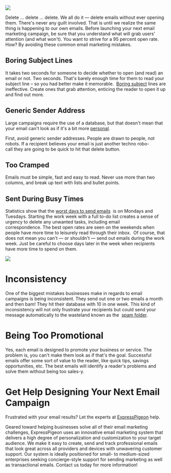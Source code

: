 ![](/blog/images/2016/Blog_6_Header.png)

Delete … delete … delete. We all do it — delete emails without ever opening them. There's never any guilt involved.
That is until we realize the same thing is happening to our own emails. Before launching your next email marketing
campaign, be sure that you understand what will grab users' attention (and what won't). You want to strive for a 95
percent open rate. How? By avoiding these common email marketing mistakes.


## Boring Subject Lines

It takes two seconds for someone to decide whether to open (and read) an email or not. Two seconds.
That's barely enough time for them to read your subject line – so you had better make it memorable. 
[Boring subject](https://expresspigeon.com/blog/2016/08/10/10-worst-email-subject-lines) lines are ineffective.
Create ones that grab attention, enticing the reader to open it
up and find out more.  

## Generic Sender Address

Large campaigns require the use of a database, but that doesn't mean that your email can't look as if
it's a bit more [personal](https://www.writeraccess.com/expresspigeon.com/blog/2016/05/12/increase_your_email_marketing_roi). 

First, avoid generic sender addresses. People are drawn to people, not robots.
If a recipient believes your email is just another techno robo-call they are going to be quick to hit
that delete button.

## Too Cramped

Emails must be simple, fast and easy to read. Never use more than two columns, and break up text with lists and
bullet points.

## Sent During Busy Times

Statistics show that the [worst days to send emails](http://www.hubspot.com/sales/email-open-rates-report?utm_campaign=rackspace_comarketing&utm_content=sidekick_content) 
is on Mondays and Tuesdays. Starting the work week with a
full to-do list creates a sense of urgency to delete any unwanted tasks, including email correspondence. The best
open rates are seen on the weekends when people have more time to leisurely read through their inbox. 
Of course, that does not mean you can't — or shouldn't — send out emails during the work week.
Just be careful to choose days later in the week when recipients have more time to spend on them.


![](/blog/images/2016/Blog_6_Body.png)

# Inconsistency

One of the biggest mistakes businesses make in regards to email campaigns is being inconsistent. They send out
one or two emails a month and then bam! They hit their database with 10 in one week. This kind of inconsistency
will not only frustrate your recipients but could send your message automatically to the wasteland known as the 
[spam folder](https://expresspigeon.com/blog/2014/07/28/avoid-spam-filters).  

# Being Too Promotional

Yes, each email is designed to promote your business or service. The problem is, you can't make them look as if
that's the goal. Successful emails offer some sort of value to the reader, like quick tips, savings opportunities, etc.
The best emails will identify a reader's problems and solve them without being too sales-y.  

# Get Help Designing Your Next Email Campaign

Frustrated with your email results? Let the experts at [ExpressPigeon](https://expresspigeon.com/solutions) help.


Geared toward helping businesses solve all of their email marketing challenges, ExpressPigeon uses an innovative email marketing system that delivers
a high degree of personalization and customization to your target audience. We make it easy to create, send and
track professional emails that look great across all providers and devices with unwavering customer support.
Our system is ideally positioned for small- to medium-sized enterprises seeking concierge-style support for
sending marketing as well as transactional emails. Contact us today for more information! 
